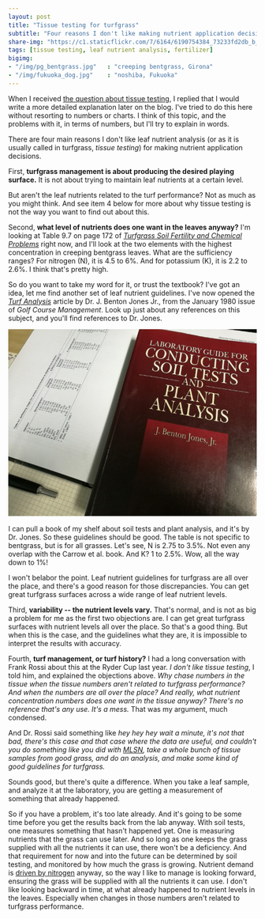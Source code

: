 ```yaml
---
layout: post
title: "Tissue testing for turfgrass"
subtitle: "Four reasons I don't like making nutrient application decisions based on what's in the leaves"
share-img: "https://c1.staticflickr.com/7/6164/6190754384_73233fd2db_b_d.jpg"
tags: [tissue testing, leaf nutrient analysis, fertilizer]
bigimg:
- "/img/pg_bentgrass.jpg"   : "creeping bentgrass, Girona"
- "/img/fukuoka_dog.jpg"    : "noshiba, Fukuoka"
---
```


When I received [the question about tissue testing](http://www.asianturfgrass.com/2017-08-07-tissue-testing-wrong-target/), I replied that I would write a more detailed explanation later on the blog. I've tried to do this here without resorting to numbers or charts. I think of this topic, and the problems with it, in terms of numbers, but I'll try to explain in words.

There are four main reasons I don't like leaf nutrient analysis (or as it is usually called in turfgrass, *tissue testing*) for making nutrient application decisions. 

First, **turfgrass management is about producing the desired playing surface.** It is not about trying to maintain leaf nutrients at a certain level. 

But aren't the leaf nutrients related to the turf performance? Not as much as you might think. And see item 4 below for more about why tissue testing is not the way you want to find out about this.

Second, **what level of nutrients does one want in the leaves anyway?** I'm looking at Table 9.7 on page 172 of [*Turfgrass Soil Fertility and Chemical Problems*](https://www.amazon.com/exec/obidos/ASIN/1575041537/micwoooffsit-20) right now, and I'll look at the two elements with the highest concentration in creeping bentgrass leaves. What are the sufficiency ranges? For nitrogen (N), it is 4.5 to 6%. And for potassium (K), it is 2.2 to 2.6%. I think that's pretty high. 

So do you want to take my word for it, or trust the textbook? I've got an idea, let me find another set of leaf nutrient guidelines. I've now opened the [*Turf Analysis*](http://tic.msu.edu/tgif/flink?recno=97607) article by Dr. J. Benton Jones Jr., from the January 1980 issue of *Golf Course Management*. Look up just about any references on this subject, and you'll find references to Dr. Jones. 

![J.B. Jones Jr. book](/img/jones_book.jpg)

I can pull a book of my shelf about soil tests and plant analysis, and it's by Dr. Jones. So these guidelines should be good. The table is not specific to bentgrass, but is for all grasses. Let's see, N is 2.75 to 3.5%. Not even any overlap with the Carrow et al. book. And K? 1 to 2.5%. Wow, all the way down to 1%! 

I won't belabor the point. Leaf nutrient guidelines for turfgrass are all over the place, and there's a good reason for those discrepancies. You can get great turfgrass surfaces across a wide range of leaf nutrient levels. 

Third, **variability -- the nutrient levels vary.** That's normal, and is not as big a problem for me as the first two objections are. I can get great turfgrass surfaces with nutrient levels all over the place. So that's a good thing. But when this is the case, and the guidelines what they are, it is impossible to interpret the results with accuracy.

Fourth, **turf management, or turf history?** I had a long conversation with Frank Rossi about this at the Ryder Cup last year. *I don't like tissue testing*, I told him, and explained the objections above. *Why chase numbers in the tissue when the tissue numbers aren't related to turfgrass performance? And when the numbers are all over the place? And really, what nutrient concentration numbers does one want in the tissue anyway? There's no reference that's any use. It's a mess.* That was my argument, much condensed.

And Dr. Rossi said something like *hey hey hey wait a minute, it's not that bad, there's this case and that case where the data are useful, and couldn't you do something like you did with [MLSN](http://www.asianturfgrass.com/2016_mlsn_paper/), take a whole bunch of tissue samples from good grass, and do an analysis, and make some kind of good guidelines for turfgrass.* 

Sounds good, but there's quite a difference. When you take a leaf sample, and analyze it at the laboratory, you are getting a measurement of something that already happened. 

So if you have a problem, it's too late already. And it's going to be some time before you get the results back from the lab anyway. With soil tests, one measures something that hasn't happened yet. One is measuring nutrients that the grass can use later. And so long as one keeps the grass supplied with all the nutrients it can use, there won't be a deficiency. And that requirement for now and into the future can be determined by soil testing, and monitored by how much the grass is growing. Nutrient demand is [driven by nitrogen](http://dx.doi.org/10.5402/2012/359284) anyway, so the way I like to manage is looking forward, ensuring the grass will be supplied with all the nutrients it can use. I don't like looking backward in time, at what already happened to nutrient levels in the leaves. Especially when changes in those numbers aren't related to turfgrass performance.


